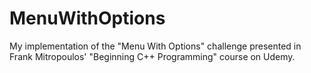# MenuWithOptions
My implementation of the "Menu With Options" challenge presented in Frank Mitropoulos' "Beginning C++ Programming" course on Udemy.
